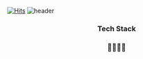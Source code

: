 [![Hits](https://hits.seeyoufarm.com/api/count/incr/badge.svg?url=https%3A%2F%2Fgithub.com%2Fhelloju817&count_bg=%239695F4&title_bg=%231D00FF&icon=lastpass.svg&icon_color=%23E7E7E7&title=VISIT&edge_flat=true)](https://hits.seeyoufarm.com)
![header](https://capsule-render.vercel.app/api?type=slice&color=auto&height=300&section=header&text=capsule%20render&fontSize=90)


<h3 align="center"> Tech Stack </h3>
<p align="center">

</p>

<h3 align="center">🌈✨✨🌈</h3>


<br>

<!---
helloju817/helloju817 is a ✨ special ✨ repository because its `README.md` (this file) appears on your GitHub profile.
You can click the Preview link to take a look at your changes.
--->

